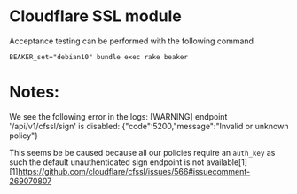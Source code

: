 <!-- SPDX-License-Identifier: Apache-2.0 -->
# Cloudflare SSL module

Acceptance testing can be performed with the following command

`BEAKER_set="debian10" bundle exec rake beaker`

# Notes:

We see the following error in the logs:
  [WARNING] endpoint '/api/v1/cfssl/sign' is disabled: {"code":5200,"message":"Invalid or unknown policy"}

This seems be be caused because all our policies require an `auth_key` as such the default unauthenticated
sign endpoint is not available[1]
[1]https://github.com/cloudflare/cfssl/issues/566#issuecomment-269070807
